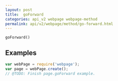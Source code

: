 ```yaml
---
layout: post
title:  goForward
categories: api_v2 webpage webpage-method
permalink: api/v2/webpage/method/go-forward.html
---
```


`goForward()`

## Examples

```javascript
var webPage = require('webpage');
var page = webPage.create();
// @TODO: Finish page.goForward example.
```









